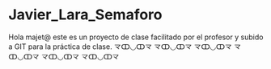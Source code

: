 # Javier_Lara_Semaforo
Hola majet@ este es un proyecto de clase facilitado por el profesor y subido a GIT para la práctica de clase.
龴ↀ◡ↀ龴
龴ↀ◡ↀ龴
龴ↀ◡ↀ龴
龴ↀ◡ↀ龴
龴ↀ◡ↀ龴
龴ↀ◡ↀ龴


